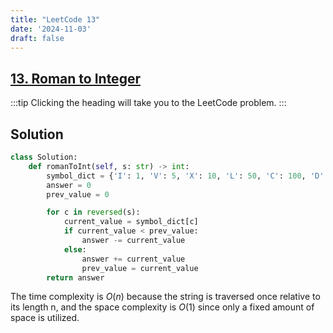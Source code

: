 ```yaml
---
title: "LeetCode 13"
date: '2024-11-03'
draft: false
---
```


## [13. Roman to Integer](https://leetcode.com/problems/roman-to-integer/description/)

:::tip
Clicking the heading will take you to the LeetCode problem.
:::

## Solution

```python
class Solution:
    def romanToInt(self, s: str) -> int:
        symbol_dict = {'I': 1, 'V': 5, 'X': 10, 'L': 50, 'C': 100, 'D': 500, 'M': 1000}
        answer = 0
        prev_value = 0

        for c in reversed(s):
            current_value = symbol_dict[c]
            if current_value < prev_value:
                answer -= current_value
            else:
                answer += current_value
                prev_value = current_value
        return answer
```

The time complexity is $O(n)$ because the string is traversed once relative to its length n, and the space complexity is $O(1)$ since only a fixed amount of space is utilized.